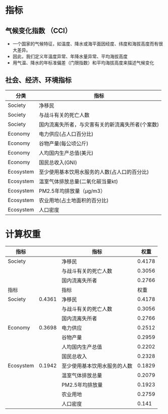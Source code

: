 # 指标
##  气候变化指数 （CCI）
- 一个国家的气候特征，如温度、降水或海平面因经度、纬度和海拔高度而有很大差异。
- 因此，我们定义年温度异常、年降水量异常、平均海拔高度
- 用气温、降水的年标准偏差（门限指数）和平均海拔高度来描述气候变化

## 社会、经济、环境指标
| 分类      | 指标                                             |
|-----------|--------------------------------------------------|
| Society   | 净移民                                           |
| Society   | 与战斗有关的死亡人数                             |
| Society   | 国内流离失所者，与灾害有关的新流离失所者(个案数) |
| Economy   | 电力供应(占人口百分比)                           |
| Economy   | 谷物产量(每公顷公斤)                             |
| Economy   | 人均国内生产总值(美元)                           |
| Economy   | 国民总收入(GNI)                                  |
| Ecosystem | 至少使用基本饮用水服务的人数(占人口的百分比)     |
| Ecosystem | 温室气体排放总量(二氧化碳当量kt)                 |
| Ecosystem | PM2.5年均排放量（μg/m3）                         |
| Ecosystem | 农业用地(占土地面积的百分比)                     |
| Ecosystem | 人口密度                                         |

# 计算权重
| 指标      |        | 指标                         | 权重   |
|-----------|--------|------------------------------|--------|
|  Society  |        | 净移民                       | 0.4178 |
|           |        | 与战斗有关的死亡人数         | 0.3056 |
|           |        | 国内流离失所者               | 0.2766 |
| 指标      |        | 指标                         | 权重   |
|  Society  | 0.4361 | 净移民                       | 0.4178 |
|           |        | 与战斗有关的死亡人数         | 0.3056 |
|           |        | 国内流离失所者               | 0.2766 |
|  Economy  | 0.3698 | 电力供应                     | 0.2512 |
|           |        | 谷物产量                     | 0.2959 |
|           |        | 人均国内生产总值             | 0.2202 |
|           |        | 国民总收入                   | 0.2328 |
| Ecosystem | 0.1942 | 至少使用基本饮用水服务的人数 | 0.1829 |
|           |        | 温室气体排放总量             | 0.2079 |
|           |        | PM2.5年均排放量              | 0.1923 |
|           |        | 农业用地                     | 0.2759 |
|           |        | 人口密度                     | 0.141  |